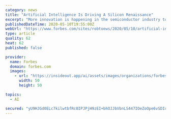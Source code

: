 ```yaml
---
category: news
title: "Artificial Intelligence Is Driving A Silicon Renaissance"
excerpt: "More innovation is happening in the semiconductor industry today than at any time since Silicon Valley's earliest days."
publishedDateTime: 2020-05-10T19:55:00Z
webUrl: "https://www.forbes.com/sites/robtoews/2020/05/10/artificial-intelligence-is-driving-a-silicon-renaissance/"
type: article
quality: 62
heat: 62
published: false

provider:
  name: Forbes
  domain: forbes.com
  images:
    - url: "https://insideout.app/ai/assets/images/organizations/forbes.com-50x50.jpg"
      width: 50
      height: 50

topics:
  - AI

secured: "yU9HJGd0ELc7kilwtbfRc0IPJPjH9zEI+bhOJJbVbnLS447IOeZoOpe6vSDIubMLjDKcwBjWMipz9LKjilyCU3TMjddP03dZ7xpBI4zUrxPd4VKyf3smkbbaUHgUTQCuGfexLw55TBDZftUehD6OltHE9BWxrukszismlnfVyH+2CcjyStAC/1z/EsifeekJakyy6Fd3885vXlKwotZ+HDpi8Q1sJjQl6/QPmLjnCtXYU7xQUjVcwRjnoTYnTUP4cIiuELI6lzoF8dN0bbzrqaSUKQYe3qZD24tR43XqnQ/lUlZvGlqBNMrUuSfSsls5+eS7tp4I7zJxNVyy2NjmBNB7DFh3ibQVC4lmJuRTs7GkFmB2b0QARoJSvSZzw+Yx4e8IIc2HvlxNI0q5F7Nq5yrpEVf2jQovuJlTRPSgHCFjRAUCrvMAndqcHCijds8y21GWetZj5+CioTc9DAr/J15HmlaOCieAKecS5lY/IvY=;GzAUKYw52W+yF0JeA90n6A=="
---
```


